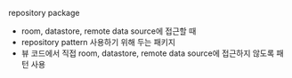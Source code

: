 repository package

- room, datastore, remote data source에 접근할 때 
- repository pattern 사용하기 위해 두는 패키지
- 뷰 코드에서 직접 room, datastore, remote data source에 접근하지 않도록 패턴 사용